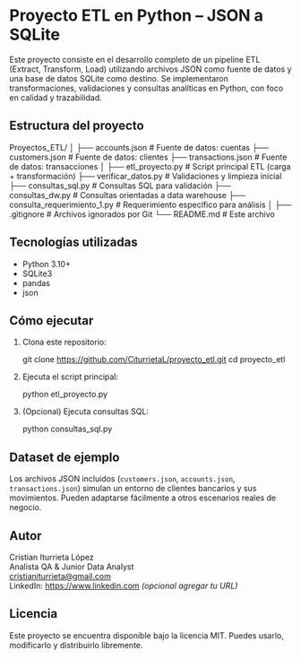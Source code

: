 # Proyecto ETL en Python – JSON a SQLite

Este proyecto consiste en el desarrollo completo de un pipeline ETL (Extract, Transform, Load) utilizando archivos JSON como fuente de datos y una base de datos SQLite como destino. Se implementaron transformaciones, validaciones y consultas analíticas en Python, con foco en calidad y trazabilidad.

## Estructura del proyecto

Proyectos_ETL/
│
├── accounts.json                 # Fuente de datos: cuentas
├── customers.json               # Fuente de datos: clientes
├── transactions.json            # Fuente de datos: transacciones
│
├── etl_proyecto.py              # Script principal ETL (carga + transformación)
├── verificar_datos.py           # Validaciones y limpieza inicial
├── consultas_sql.py             # Consultas SQL para validación
├── consultas_dw.py              # Consultas orientadas a data warehouse
├── consulta_requerimiento_1.py # Requerimiento específico para análisis
│
├── .gitignore                   # Archivos ignorados por Git
└── README.md                    # Este archivo

## Tecnologías utilizadas

- Python 3.10+
- SQLite3
- pandas
- json

## Cómo ejecutar

1. Clona este repositorio:

   git clone https://github.com/CiturrietaL/proyecto_etl.git
   cd proyecto_etl

2. Ejecuta el script principal:

   python etl_proyecto.py

3. (Opcional) Ejecuta consultas SQL:

   python consultas_sql.py

## Dataset de ejemplo

Los archivos JSON incluidos (`customers.json`, `accounts.json`, `transactions.json`) simulan un entorno de clientes bancarios y sus movimientos. Pueden adaptarse fácilmente a otros escenarios reales de negocio.

## Autor

Cristian Iturrieta López  
Analista QA & Junior Data Analyst  
cristianiturrieta@gmail.com  
LinkedIn: https://www.linkedin.com *(opcional agregar tu URL)*

## Licencia

Este proyecto se encuentra disponible bajo la licencia MIT. Puedes usarlo, modificarlo y distribuirlo libremente.
